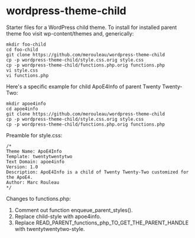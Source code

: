 # wordpress-theme-child

Starter files for a WordPress child theme. To install for installed parent
theme foo visit wp-content/themes and, generically:

```
mkdir foo-child
cd foo-child
git clone https://github.com/merouleau/wordpress-theme-child
cp -p wordpress-theme-child/style.css.orig style.css
cp -p wordpress-theme-child/functions.php.orig functions.php
vi style.css
vi functions.php
```

Here's a specific example for child ApoE4Info of parent Twenty Twenty-Two:
```
mkdir apoe4info
cd apoe4info
git clone https://github.com/merouleau/wordpress-theme-child
cp -p wordpress-theme-child/style.css.orig style.css
cp -p wordpress-theme-child/functions.php.orig functions.php
```

Preamble for style.css:
```
/*
Theme Name: ApoE4Info
Template: twentytwentytwo
Text Domain: apoe4info
Version: 1.0
Description: ApoE4Info is a child of Twenty Twenty-Two customized for the ApoE4.
Author: Marc Rouleau
*/
```

Changes to functions.php:

1. Comment out function enqueue_parent_styles().
2. Replace child-style with apoe4info.
3. Replace READ_PARENT_functions_php_TO_GET_THE_PARENT_HANDLE with twentytwentytwo-style.
